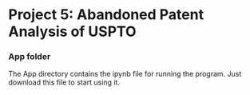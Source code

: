 # Project 5: Abandoned Patent Analysis of USPTO
### App folder

The App directory contains the ipynb file for running the program. Just download this file to start using it.
